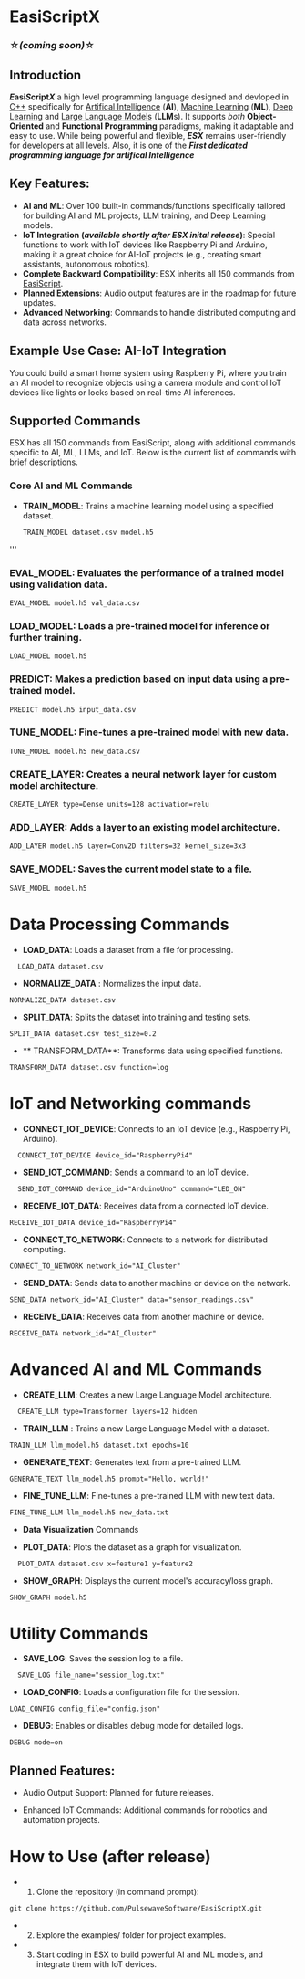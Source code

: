 # EasiScriptX 
### ☆_(coming soon)_☆

## Introduction

**_E_**asi**_S_**cript**_X_**  a high level programming language designed and devloped in [C++](https://en.m.wikipedia.org/wiki/C%2B%2B) specifically for [Artifical Intelligence](https://www.google.com/url?sa=t&source=web&rct=j&opi=89978449&url=https://en.wikipedia.org/wiki/Artificial_intelligence&ved=2ahUKEwiTurPdtsWIAxV93TQHHcvUHtQQFnoECC4QAQ&usg=AOvVaw0svSWXI233PfYA4MrKZd4I) (**AI**), [Machine Learning](https://en.m.wikipedia.org/wiki/Machine_learning) (**ML**), [Deep Learning](https://en.m.wikipedia.org/wiki/Deep_learning) and [Large Language Models](https://en.m.wikipedia.org/wiki/Large_language_model) (**LLM**s). It supports _both_ **Object-Oriented** and **Functional Programming** paradigms, making it adaptable and easy to use. While being powerful and flexible, _**ESX**_ remains user-friendly for developers at all levels. Also, it is one of the _**First dedicated programming language for artifical Intelligence**_

## Key Features:
- **AI and ML**: Over 100 built-in commands/functions specifically tailored for building AI and ML projects, LLM training, and Deep Learning models.
- **IoT Integration (_available shortly after ESX inital release_)**: Special functions to work with IoT devices like Raspberry Pi and Arduino, making it a great choice for AI-IoT projects (e.g., creating smart assistants, autonomous robotics).
- **Complete Backward Compatibility**: ESX inherits all 150 commands from [EasiScript](https://github.com/PulewaveSoftware/EasiScript).
- **Planned Extensions**: Audio output features are in the roadmap for future updates.
- **Advanced Networking**: Commands to handle distributed computing and data across networks.

## Example Use Case: AI-IoT Integration
You could build a smart home system using Raspberry Pi, where you train an AI model to recognize objects using a camera module and control IoT devices like lights or locks based on real-time AI inferences.

## Supported Commands
ESX has all 150 commands from EasiScript, along with additional commands specific to AI, ML, LLMs, and IoT. Below is the current list of commands with brief descriptions.

### Core AI and ML Commands

- **TRAIN_MODEL**: Trains a machine learning model using a specified dataset.
  ```
  TRAIN_MODEL dataset.csv model.h5
 '''
### EVAL_MODEL: Evaluates the performance of a trained model using validation data.

```
EVAL_MODEL model.h5 val_data.csv
```
### LOAD_MODEL: Loads a pre-trained model for inference or further training.

```
LOAD_MODEL model.h5
```

### PREDICT: Makes a prediction based on input data using a pre-trained model.
```
PREDICT model.h5 input_data.csv
```
### TUNE_MODEL: Fine-tunes a pre-trained model with new data.
```
TUNE_MODEL model.h5 new_data.csv
```
### CREATE_LAYER: Creates a neural network layer for custom model architecture.
```
CREATE_LAYER type=Dense units=128 activation=relu
```
### ADD_LAYER: Adds a layer to an existing model architecture.
```
ADD_LAYER model.h5 layer=Conv2D filters=32 kernel_size=3x3
```
### SAVE_MODEL: Saves the current model state to a file.
```
SAVE_MODEL model.h5
```

# Data Processing Commands

- **LOAD_DATA**: Loads a dataset from a file for processing.
```
  LOAD_DATA dataset.csv
```
- **NORMALIZE_DATA** : Normalizes the input data.
```
NORMALIZE_DATA dataset.csv
```
- **SPLIT_DATA**: Splits the dataset into training and testing sets.
```
SPLIT_DATA dataset.csv test_size=0.2
```
- ** TRANSFORM_DATA**: Transforms data using specified functions.
```
TRANSFORM_DATA dataset.csv function=log
```

# IoT and Networking commands
- **CONNECT_IOT_DEVICE**: Connects to an IoT device (e.g., Raspberry Pi, Arduino).
```
  CONNECT_IOT_DEVICE device_id="RaspberryPi4"
```
- **SEND_IOT_COMMAND**: Sends a command to an IoT device.
```
  SEND_IOT_COMMAND device_id="ArduinoUno" command="LED_ON"
```
- **RECEIVE_IOT_DATA**: Receives data from a connected IoT device.
```
RECEIVE_IOT_DATA device_id="RaspberryPi4"
```
- **CONNECT_TO_NETWORK**: Connects to a network for distributed computing.
```
CONNECT_TO_NETWORK network_id="AI_Cluster"
```
- **SEND_DATA**: Sends data to another machine or device on the network.
```
SEND_DATA network_id="AI_Cluster" data="sensor_readings.csv"
```
- **RECEIVE_DATA**: Receives data from another machine or device.
```
RECEIVE_DATA network_id="AI_Cluster"
```
 # Advanced AI and ML Commands

- **CREATE_LLM**: Creates a new Large Language Model architecture.
```
  CREATE_LLM type=Transformer layers=12 hidden
```
- **TRAIN_LLM** : Trains a new Large Language Model with a dataset.
```
TRAIN_LLM llm_model.h5 dataset.txt epochs=10
```
- **GENERATE_TEXT**: Generates text from a pre-trained LLM.
```
GENERATE_TEXT llm_model.h5 prompt="Hello, world!"
```
- **FINE_TUNE_LLM**: Fine-tunes a pre-trained LLM with new text data.
```
FINE_TUNE_LLM llm_model.h5 new_data.txt
```

- **Data Visualization** Commands

- **PLOT_DATA**: Plots the dataset as a graph for visualization.
```
  PLOT_DATA dataset.csv x=feature1 y=feature2
```
- **SHOW_GRAPH**: Displays the current model's accuracy/loss graph.
```
SHOW_GRAPH model.h5
```

 # Utility Commands

- **SAVE_LOG**: Saves the session log to a file.
```
  SAVE_LOG file_name="session_log.txt"
```

- **LOAD_CONFIG**: Loads a configuration file for the session.
```
LOAD_CONFIG config_file="config.json"
```
- **DEBUG**: Enables or disables debug mode for detailed logs.
```
DEBUG mode=on
```
## Planned Features:

- Audio Output Support: Planned for future releases.

- Enhanced IoT Commands: Additional commands for robotics and automation projects.

 # How to Use (after release)

- 1. Clone the repository (in command prompt):
```
git clone https://github.com/PulsewaveSoftware/EasiScriptX.git
```

- 2. Explore the examples/ folder for project examples.


- 3. Start coding in ESX to build powerful AI and ML models, and integrate them with IoT devices.
